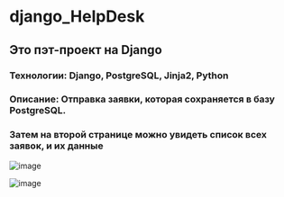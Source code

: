# django_HelpDesk
## Это пэт-проект на Django
### Технологии: Django, PostgreSQL, Jinja2, Python
### Описание: Отправка заявки, которая сохраняется в базу PostgreSQL.
### Затем на второй странице можно увидеть список всех заявок, и их данные

![image](https://user-images.githubusercontent.com/119428680/233844412-52a056ac-a339-489d-9da9-b4f681df4484.png)

![image](https://user-images.githubusercontent.com/119428680/233844482-8b77bef4-2b9a-4633-88b8-c77a9d60e650.png)

